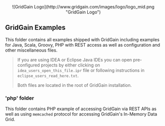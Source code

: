 <center>
![GridGain Logo](http://www.gridgain.com/images/logo/logo_mid.png "GridGain Logo")
</center>

## GridGain Examples
This folder contains all examples shipped with GridGain including examples for Java, Scala, Groovy, PHP with REST access as well as configuration and other miscellaneous files.

> If you are using IDEA or Eclipse Java IDEs you can open pre-configured projects by either clicking on `idea_users_open_this_file.ipr` file or following instructions in `eclipse_users_read_here.txt`. 
> 
>
> Both files are located in the root of GridGain installation.

### 'php' folder
This folder contains PHP example of accessing GridGain via REST APIs as well as using `memcached` protocol for accessing GridGain's In-Memory Data Grid.
